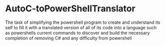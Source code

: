 # AutoC-toPowerShellTranslator
The task of simplifying the powershell program to create and understand its self to fill it with a translated version of all of its code into a language such as powershells current commands to discover and build the necessary completion of removing C# and any difficulty from powershell
